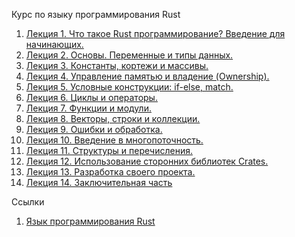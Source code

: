 Курс по языку программирования Rust

1. [Лекция 1. Что такое Rust программирование? Введение для начинающих.](/les1/les.md)  
2. [Лекция 2. Основы. Переменные и типы данных.](/les2/les.md)  
3. [Лекция 3. Константы, кортежи и массивы.](/les3/les.md)  
4. [Лекция 4. Управление памятью и владение (Ownership).](/les4/les.md)  
5. [Лекция 5. Условные конструкции: if-else, match.](/les5/les.md)  
6. [Лекция 6. Циклы и операторы.](/les6/les.md)  
7. [Лекция 7. Функции и модули.](/les7/les.md)  
8. [Лекция 8. Векторы, строки и коллекции.](/les8/les.md)  
9. [Лекция 9. Ошибки и обработка.](/les9/les.md)  
10. [Лекция 10. Введение в многопоточность.](/les10/les.md)  
11. [Лекция 11. Структуры и перечисления.](/les11/les.md)  
12. [Лекция 12. Использование сторонних библиотек Crates.](/les12/les.md)  
13. [Лекция 13. Разработка своего проекта.](/les13/les.md)  
14. [Лекция 14. Заключительная часть](/les14/les.md)



Ссылки 
1. [Язык программирования Rust](https://doc.rust-lang.ru/book/title-page.html)
